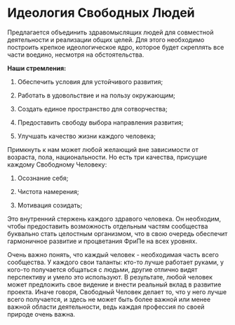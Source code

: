 # Идеология Свободных Людей

Предлагается объединить здравомыслящих людей для совместной деятельности и реализации общих целей. Для этого необходимо построить крепкое идеологическое ядро, которое будет скреплять все части воедино, несмотря на обстоятельства. 

**Наши стремления:**

1. Обеспечить условия для устойчивого развития;

2. Работать в удовольствие и на пользу окружающим;

3. Создать единое пространство для сотворчества;

4. Предоставить свободу выбора направления развития;

5. Улучшать качество жизни каждого человека;

Примкнуть к нам может любой желающий вне зависимости от возраста, пола, национальности. Но есть три качества, присущие каждому Свободному Человеку:

1. Осознание себя;

2. Чистота намерения;

3. Мотивация созидать;

Это внутренний стержень каждого здравого человека. Он необходим, чтобы предоставить возможность отдельным частям сообщества буквально стать целостным организмом, что в свою очередь обеспечит гармоничное развитие и процветания ФриПе на всех уровнях. 

Очень важно понять, что каждый человек - необходимая часть всего сообщества. У каждого свои таланты: кто-то лучше работает руками, у кого-то получается общаться с людьми, другие отлично видят перспективу и умело это используют. В результате, любой человек может предложить свое видение и внести реальный вклад в развитие проекта. Иначе говоря, Свободный Человек делает то, что у него лучше всего получается, и здесь не может быть более важной или менее важной области деятельности, ведь каждая профессия по своей природе очень важна. 


